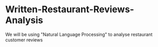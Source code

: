 # Written-Restaurant-Reviews-Analysis
We will be using "Natural Language Processing" to analyse restaurant customer reviews
